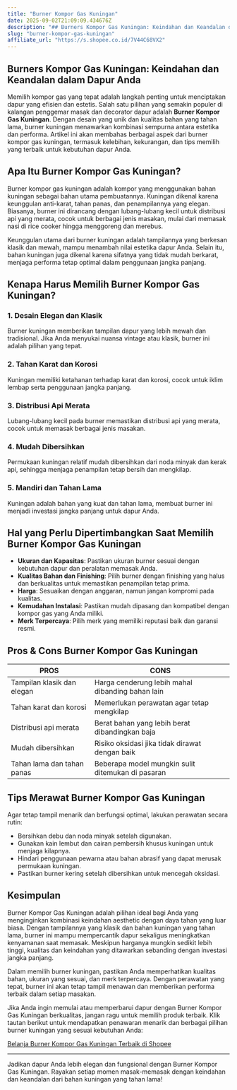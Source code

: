 ```yaml
---
title: "Burner Kompor Gas Kuningan"
date: 2025-09-02T21:09:09.434676Z
description: "## Burners Kompor Gas Kuningan: Keindahan dan Keandalan dalam Dapur Anda..."
slug: "burner-kompor-gas-kuningan"
affiliate_url: "https://s.shopee.co.id/7V44C68VX2"
---
```

## Burners Kompor Gas Kuningan: Keindahan dan Keandalan dalam Dapur Anda

Memilih kompor gas yang tepat adalah langkah penting untuk menciptakan dapur yang efisien dan estetis. Salah satu pilihan yang semakin populer di kalangan penggemar masak dan decorator dapur adalah **Burner Kompor Gas Kuningan**. Dengan desain yang unik dan kualitas bahan yang tahan lama, burner kuningan menawarkan kombinasi sempurna antara estetika dan performa. Artikel ini akan membahas berbagai aspek dari burner kompor gas kuningan, termasuk kelebihan, kekurangan, dan tips memilih yang terbaik untuk kebutuhan dapur Anda.

## Apa Itu Burner Kompor Gas Kuningan?

Burner kompor gas kuningan adalah kompor yang menggunakan bahan kuningan sebagai bahan utama pembuatannya. Kuningan dikenal karena keunggulan anti-karat, tahan panas, dan penampilannya yang elegan. Biasanya, burner ini dirancang dengan lubang-lubang kecil untuk distribusi api yang merata, cocok untuk berbagai jenis masakan, mulai dari memasak nasi di rice cooker hingga menggoreng dan merebus.

Keunggulan utama dari burner kuningan adalah tampilannya yang berkesan klasik dan mewah, mampu menambah nilai estetika dapur Anda. Selain itu, bahan kuningan juga dikenal karena sifatnya yang tidak mudah berkarat, menjaga performa tetap optimal dalam penggunaan jangka panjang.

## Kenapa Harus Memilih Burner Kompor Gas Kuningan?

### 1. Desain Elegan dan Klasik
Burner kuningan memberikan tampilan dapur yang lebih mewah dan tradisional. Jika Anda menyukai nuansa vintage atau klasik, burner ini adalah pilihan yang tepat.

### 2. Tahan Karat dan Korosi
Kuningan memiliki ketahanan terhadap karat dan korosi, cocok untuk iklim lembap serta penggunaan jangka panjang.

### 3. Distribusi Api Merata
Lubang-lubang kecil pada burner memastikan distribusi api yang merata, cocok untuk memasak berbagai jenis masakan.

### 4. Mudah Dibersihkan
Permukaan kuningan relatif mudah dibersihkan dari noda minyak dan kerak api, sehingga menjaga penampilan tetap bersih dan mengkilap.

### 5. Mandiri dan Tahan Lama
Kuningan adalah bahan yang kuat dan tahan lama, membuat burner ini menjadi investasi jangka panjang untuk dapur Anda.

## Hal yang Perlu Dipertimbangkan Saat Memilih Burner Kompor Gas Kuningan

- **Ukuran dan Kapasitas**: Pastikan ukuran burner sesuai dengan kebutuhan dapur dan peralatan memasak Anda.
- **Kualitas Bahan dan Finishing**: Pilih burner dengan finishing yang halus dan berkualitas untuk memastikan penampilan tetap prima.
- **Harga**: Sesuaikan dengan anggaran, namun jangan kompromi pada kualitas.
- **Kemudahan Instalasi**: Pastikan mudah dipasang dan kompatibel dengan kompor gas yang Anda miliki.
- **Merk Terpercaya**: Pilih merk yang memiliki reputasi baik dan garansi resmi.

## Pros & Cons Burner Kompor Gas Kuningan

| PROS                                       | CONS                                              |
|--------------------------------------------|---------------------------------------------------|
| Tampilan klasik dan elegan               | Harga cenderung lebih mahal dibanding bahan lain |
| Tahan karat dan korosi                  | Memerlukan perawatan agar tetap mengkilap       |
| Distribusi api merata                    | Berat bahan yang lebih berat dibandingkan baja    |
| Mudah dibersihkan                        | Risiko oksidasi jika tidak dirawat dengan baik  |
| Tahan lama dan tahan panas               | Beberapa model mungkin sulit ditemukan di pasaran|

## Tips Merawat Burner Kompor Gas Kuningan

Agar tetap tampil menarik dan berfungsi optimal, lakukan perawatan secara rutin:

- Bersihkan debu dan noda minyak setelah digunakan.
- Gunakan kain lembut dan cairan pembersih khusus kuningan untuk menjaga kilapnya.
- Hindari penggunaan pewarna atau bahan abrasif yang dapat merusak permukaan kuningan.
- Pastikan burner kering setelah dibersihkan untuk mencegah oksidasi.

## Kesimpulan

Burner Kompor Gas Kuningan adalah pilihan ideal bagi Anda yang menginginkan kombinasi keindahan aesthetic dengan daya tahan yang luar biasa. Dengan tampilannya yang klasik dan bahan kuningan yang tahan lama, burner ini mampu mempercantik dapur sekaligus meningkatkan kenyamanan saat memasak. Meskipun harganya mungkin sedikit lebih tinggi, kualitas dan keindahan yang ditawarkan sebanding dengan investasi jangka panjang.

Dalam memilih burner kuningan, pastikan Anda memperhatikan kualitas bahan, ukuran yang sesuai, dan merk terpercaya. Dengan perawatan yang tepat, burner ini akan tetap tampil menawan dan memberikan performa terbaik dalam setiap masakan.

Jika Anda ingin memulai atau memperbarui dapur dengan Burner Kompor Gas Kuningan berkualitas, jangan ragu untuk memilih produk terbaik. Klik tautan berikut untuk mendapatkan penawaran menarik dan berbagai pilihan burner kuningan yang sesuai kebutuhan Anda:

[Belanja Burner Kompor Gas Kuningan Terbaik di Shopee](https://s.shopee.co.id/7V44C68VX2)

---

Jadikan dapur Anda lebih elegan dan fungsional dengan Burner Kompor Gas Kuningan. Rayakan setiap momen masak-memasak dengan keindahan dan keandalan dari bahan kuningan yang tahan lama!